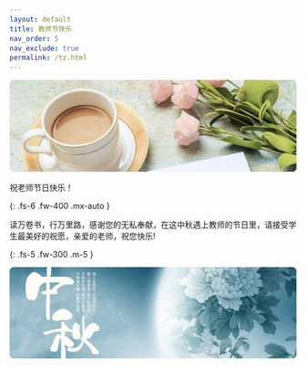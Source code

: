 ```yaml
---
layout: default
title: 教师节快乐
nav_order: 5
nav_exclude: true
permalink: /tz.html
---
```


![教师节题图](./images/teacher_h.png)

<p>祝<span id="tname"></span>老师节日快乐！</p>
{: .fs-6 .fw-400 .mx-auto }

<p>读万卷书，行万里路，感谢您的无私奉献，在这中秋遇上教师的节日里，请接受学生最美好的祝愿，亲爱的老师，祝您快乐!</p>
{: .fs-5 .fw-300 .m-5 }

![教师节图脚](./images/teacher_f.png)
<script>
function GetQueryString(name) {
var reg = new RegExp("(^|&)" + name + "=([^&]*)(&|$)","i");
var r = window.location.search.substr(1).match(reg);
if (r!=null) return (r[2]); return "未定义";
}
document.getElementById("tname").innerHTML = decodeURIComponent(GetQueryString("t"));
</script>